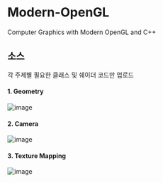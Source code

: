 # Modern-OpenGL
Computer Graphics with Modern OpenGL and C++

## 소스
각 주제별 필요한 클래스 및 쉐이더 코드만 업로드

#### 1. Geometry
![image](https://user-images.githubusercontent.com/42694076/150102012-de79a71d-62a9-44a3-8401-8596cf8ee6d0.png)

#### 2. Camera
![image](https://user-images.githubusercontent.com/42694076/154025530-7e9b6ad4-f45c-454a-9609-5e612289336d.png)

#### 3. Texture Mapping
![image](https://user-images.githubusercontent.com/42694076/159270826-a4f34b4f-c47f-4625-a89d-039b96892808.png)
